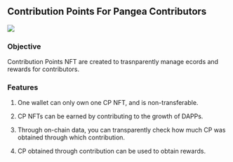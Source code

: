 ## Contribution Points For Pangea Contributors

![](https://2371548904-files.gitbook.io/~/files/v0/b/gitbook-x-prod.appspot.com/o/spaces%2FExVtY885R6zefiJOQZzR%2Fuploads%2Fy4xLUXHuKni4awXsYcb9%2Fimage.png?alt=media&token=c4215b64-2d6c-4dd1-badd-b5c2cdd7636d)

### Objective

Contribution Points NFT are created to trasnparently manage ecords and rewards for contributors.

### Features

1. One wallet can only own one CP NFT, and is non-transferable.

2. CP NFTs can be earned by contributing to the growth of DAPPs.

3. Through on-chain data, you can transparently check how much CP was obtained through which contribution.

4. CP obtained through contribution can be used to obtain rewards.
